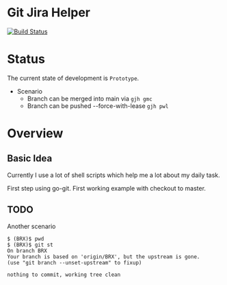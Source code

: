 # Git Jira Helper

[![Build Status](https://cloud.drone.io/api/badges/khmarbaise/githelper/status.svg)](https://cloud.drone.io/khmarbaise/githelper)

# Status

The current state of development is `Prototype`.

* Scenario
  * Branch can be merged into main via `gjh gmc`
  * Branch can be pushed --force-with-lease `gjh pwl`

# Overview



## Basic Idea

Currently I use a lot of shell scripts which help me a lot about my daily
task.

First step using go-git.
First working example with checkout to master.


## TODO


Another scenario
```shell
$ (BRX)$ pwd
$ (BRX)$ git st
On branch BRX
Your branch is based on 'origin/BRX', but the upstream is gone.
(use "git branch --unset-upstream" to fixup)

nothing to commit, working tree clean
```
